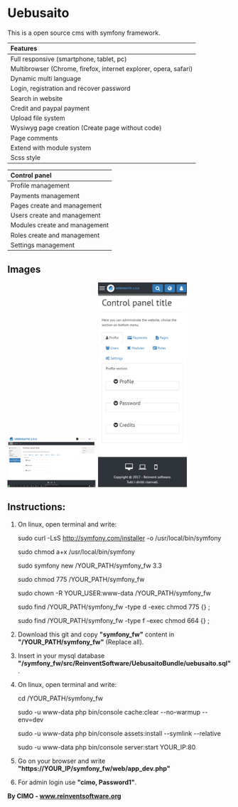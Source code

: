 Uebusaito
==============

This is a open source cms with symfony framework.

| Features |
|:---|
| Full responsive (smartphone, tablet, pc) |
| Multibrowser (Chrome, firefox, internet explorer, opera, safari) |
| Dynamic multi language |
| Login, registration and recover password |
| Search in website |
| Credit and paypal payment |
| Upload file system |
| Wysiwyg page creation (Create page without code) |
| Page comments |
| Extend with module system |
| Scss style |

| Control panel |
|:---|
| Profile management |
| Payments management |
| Pages create and management |
| Users create and management |
| Modules create and management |
| Roles create and management |
| Settings management |

## Images
<img src="screenshots/1.png" width="200" alt="1"/>
<img src="screenshots/2.png" width="200" alt="2"/>

## Instructions:
1) On linux, open terminal and write:

	sudo curl -LsS http://symfony.com/installer -o /usr/local/bin/symfony
	
	sudo chmod a+x /usr/local/bin/symfony
	
	sudo symfony new /YOUR_PATH/symfony_fw 3.3
	
	sudo chmod 775 /YOUR_PATH/symfony_fw
	
	sudo chown -R YOUR_USER:www-data /YOUR_PATH/symfony_fw
	
	sudo find /YOUR_PATH/symfony_fw -type d -exec chmod 775 {} \;
	
	sudo find /YOUR_PATH/symfony_fw -type f -exec chmod 664 {} \;

2) Download this git and copy <b>"symfony_fw"</b> content in <b>"/YOUR_PATH/symfony_fw"</b> (Replace all).

3) Insert in your mysql database <b>"/symfony_fw/src/ReinventSoftware/UebusaitoBundle/uebusaito.sql"</b>.

4) On linux, open terminal and write:

	cd /YOUR_PATH/symfony_fw
	
	sudo -u www-data php bin/console cache:clear --no-warmup --env=dev
	
	sudo -u www-data php bin/console assets:install --symlink --relative
	
	sudo -u www-data php bin/console server:start YOUR_IP:80

5) Go on your browser and write <b>"https://YOUR_IP/symfony_fw/web/app_dev.php"</b>

6) For admin login use <b>"cimo, Password1"</b>.

<b>By CIMO - www.reinventsoftware.org</b>